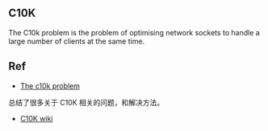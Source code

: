 
## C10K

The C10k problem is the problem of optimising network sockets to handle a large number of clients at the same time.

## Ref

- [The c10k problem](http://www.kegel.com/c10k.html)

总结了很多关于 C10K 相关的问题，和解决方法。

- [C10K wiki](https://en.wikipedia.org/wiki/C10k_problem)
